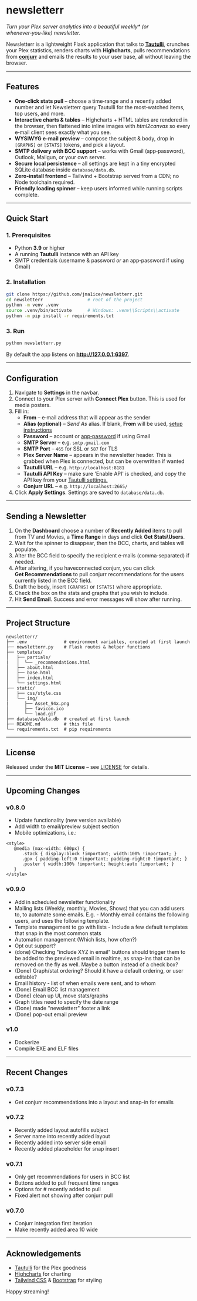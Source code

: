 # newsletterr

_Turn your Plex server analytics into a beautiful weekly* (or whenever‑you‑like) newsletter._

Newsletterr is a lightweight Flask application that talks to **[Tautulli](https://tautulli.com/)**, crunches your Plex statistics, renders charts with **Highcharts**, pulls recommendations from **[conjurr](https://github.com/yungsnuzzy/conjurr)** and emails the results to your user base, all without leaving the browser.

---

## Features

* **One‑click stats pull** – choose a time‑range and a recently added number and let Newsletterr query Tautulli for the most‑watched items, top users, and more.  
* **Interactive charts & tables** – Highcharts + HTML tables are rendered in the browser, then flattened into inline images with *html2canvas* so every e‑mail client sees exactly what you see.  
* **WYSIWYG e‑mail preview** – compose the subject & body, drop in `[GRAPHS]` or `[STATS]` tokens, and pick a layout.  
* **SMTP delivery with BCC support** – works with Gmail (app‑password), Outlook, Mailgun, or your own server.  
* **Secure local persistence** – all settings are kept in a tiny encrypted SQLite database inside `database/data.db`.  
* **Zero‑install frontend** – Tailwind + Bootstrap served from a CDN; no Node toolchain required.  
* **Friendly loading spinner** – keep users informed while running scripts complete.

---

## Quick Start

### 1. Prerequisites

* Python **3.9** or higher  
* A running **Tautulli** instance with an API key  
* SMTP credentials (username & password _or_ an app‑password if using Gmail)

### 2. Installation

```bash
git clone https://github.com/jma1ice/newsletterr.git
cd newsletterr                 # root of the project
python -m venv .venv
source .venv/bin/activate      # Windows: .venv\\Scripts\\activate
python -m pip install -r requirements.txt
```

### 3. Run

```bash
python newsletterr.py
```

By default the app listens on **http://127.0.0.1:6397**.

---

## Configuration

1. Navigate to **Settings** in the navbar.  
2. Connect to your Plex server with **Connect Plex** button. This is used for media posters.  
3. Fill in:
   * **From** – e‑mail address that will appear as the sender  
   * **Alias (optional)** – _Send As_ alias. If blank, **From** will be used, [setup instructions](https://support.google.com/a/answer/33327?hl=en)  
   * **Password** – account or [app‑password](https://support.google.com/mail/answer/185833?hl=en) if using Gmail  
   * **SMTP Server** – e.g. `smtp.gmail.com`  
   * **SMTP Port** – `465` for SSL or `587` for TLS  
   * **Plex Server Name** – appears in the newsletter header. This is grabbed when Plex is connected, but can be overwritten if wanted  
   * **Tautulli URL** – e.g. `http://localhost:8181`  
   * **Tautulli API Key** – make sure 'Enable API' is checked, and copy the API key from your [Tautulli settings.](http://localhost:8181/settings#tabs_tabs-web_interface)  
   * **Conjurr URL** – e.g. `http://localhost:2665/`  
4. Click **Apply Settings**.  Settings are saved to `database/data.db`.

---

## Sending a Newsletter

1. On the **Dashboard** choose a number of **Recently Added** items to pull from TV and Movies, a **Time Range** in days and click **Get Stats\\Users**.  
2. Wait for the spinner to disappear, then the BCC, charts, and tables will populate.  
3. Alter the BCC field to specify the recipient e‑mails (comma‑separated) if needed.  
4. After altering, if you haveconnected conjurr, you can click **Get Recommendations** to pull conjurr recommendations for the users currently listed in the BCC field.  
5. Draft the body, insert `[GRAPHS]` or `[STATS]` where appropriate.  
6. Check the box on the stats and graphs that you wish to include.  
7. Hit **Send Email**. Success and error messages will show after running.  

---

## Project Structure

```
newsletterr/
├── .env              # environment variables, created at first launch
├── newsletterr.py    # Flask routes & helper functions
├── templates/
│   ├── partials/
|   │  └── _recommendations.html
│   ├── about.html
│   ├── base.html
│   ├── index.html
│   └── settings.html
├── static/
│   ├── css/style.css
│   └── img/
|      ├── Asset_94x.png
│      ├── favicon.ico
│      └── load.gif
├── database/data.db  # created at first launch
├── README.md         # this file
└── requirements.txt  # pip requirements
```

---

## License

Released under the **MIT License** – see [LICENSE](LICENSE) for details.

---

## Upcoming Changes

### v0.8.0
* Update functionality (new version available)
* Add width to email/preview subject section
* Mobile optimizations, i.e.:
```
<style>
   @media (max-width: 600px) {
      .stack { display:block !important; width:100% !important; }
      .gpx { padding-left:0 !important; padding-right:0 !important; }
      .poster { width:100% !important; height:auto !important; }
   }
</style>
```

### v0.9.0
* Add in scheduled newsletter functionality
* Mailing lists (Weekly, monthly, Movies, Shows) that you can add users to, to automate some emails. E.g. - Monthly email contains the following users, and uses the following template. 
* Template management to go with lists - Include a few default templates that snap in the most common stats
* Automation management (Which lists, how often?)
* Opt out support?
* (done) Checking "include XYZ in email" buttons should trigger them to be added to the previewed email in realtime, as snap-ins that can be removed on the fly as well. Maybe a button instead of a check box? 
* (Done) Graph/stat ordering? Should it have a default ordering, or user editable? 
* Email history - list of when emails were sent, and to whom
* (Done) Email BCC list management
* (Done) clean up UI, move stats/graphs
* Graph titles need to specify the date range
* (Done) made "newsletterr" footer a link
* (Done) pop-out email preview

### v1.0
* Dockerize
* Compile EXE and ELF files

---

## Recent Changes

### v0.7.3
* Get conjurr recommendations into a layout and snap-in for emails

### v0.7.2
* Recently added layout autofills subject
* Server name into recently added layout
* Recently added into server side email
* Recently added placeholder for snap insert

### v0.7.1
* Only get recommendations for users in BCC list
* Buttons added to pull frequent time ranges
* Options for # recently added to pull
* Fixed alert not showing after conjurr pull

### v0.7.0
* Conjurr integration first iteration
* Make recently added area 10 wide

---

## Acknowledgements

* [Tautulli](https://tautulli.com/) for the Plex goodness  
* [Highcharts](https://www.highcharts.com/) for charting  
* [Tailwind CSS](https://tailwindcss.com/) & [Bootstrap](https://getbootstrap.com/) for styling

Happy streaming!
